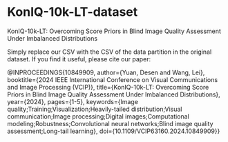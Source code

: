 # KonIQ-10k-LT-dataset
KonIQ-10k-LT: Overcoming Score Priors in Blind Image Quality Assessment Under Imbalanced Distributions


Simply replace our CSV with the CSV of the data partition in the original dataset. If you find it useful, please cite our paper:


@INPROCEEDINGS{10849909,
  author={Yuan, Desen and Wang, Lei},
  booktitle={2024 IEEE International Conference on Visual Communications and Image Processing (VCIP)}, 
  title={KonIQ-10k-LT: Overcoming Score Priors in Blind Image Quality Assessment Under Imbalanced Distributions}, 
  year={2024},
  pages={1-5},
  keywords={Image quality;Training;Visualization;Heavily-tailed distribution;Visual communication;Image processing;Digital images;Computational modeling;Robustness;Convolutional neural networks;Blind image quality assessment;Long-tail learning},
  doi={10.1109/VCIP63160.2024.10849909}}
